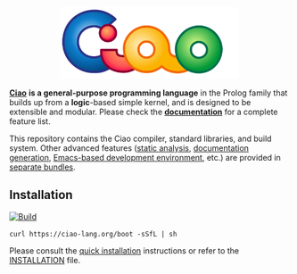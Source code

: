 <p align="center"><a href="https://ciao-lang.org"><img src="core/doc/common/ciao-logo.svg" height="128" alt="The Ciao Programming Language"></a></p>

[**Ciao**](https://ciao-lang.org) **is a general-purpose programming language** 
in the Prolog family that builds up from a **logic**-based simple
kernel, and is designed to be extensible and modular. Please check the
[**documentation**](https://ciao-lang.org/ciao/build/doc/ciao.html/)
for a complete feature list.

This repository contains the Ciao compiler, standard libraries, and build system. Other advanced features
([static analysis](https://github.com/ciao-lang/ciaopp),
[documentation generation](https://github.com/ciao-lang/lpdoc),
[Emacs-based development environment](https://github.com/ciao-lang/devenv),
etc.) are provided in [separate bundles](https://github.com/ciao-lang).

## Installation
[![Build](https://github.com/ciao-lang/ciao/actions/workflows/build.yml/badge.svg)](https://github.com/ciao-lang/ciao/actions)
```
curl https://ciao-lang.org/boot -sSfL | sh
```
Please consult the [quick installation](https://ciao-lang.org/install.html)
instructions or refer to the [INSTALLATION](core/INSTALLATION) file.
